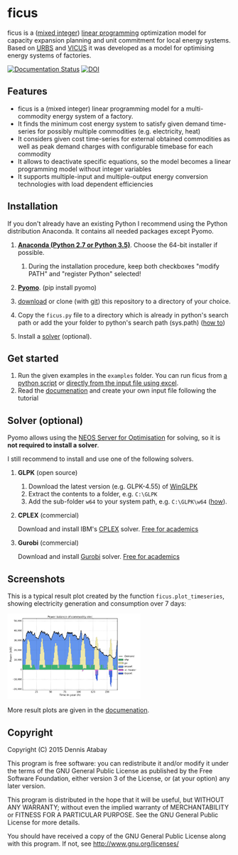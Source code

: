 # ficus

ficus is a ([mixed integer](https://en.wikipedia.org/wiki/Integer_programming)) [linear programming](https://en.wikipedia.org/wiki/Linear_programming) optimization model for capacity expansion planning and unit commitment for local energy systems. Based on [URBS](https://github.com/tum-ens/urbs) and [VICUS](https://github.com/ojdo/vicus) it was developed as a model for optimising energy systems of factories.

[![Documentation Status](https://readthedocs.org/projects/ficus/badge/?version=latest)](https://ficus.readthedocs.org/en/latest/)  [![DOI](https://zenodo.org/badge/18757/yabata/ficus.svg)](https://zenodo.org/badge/latestdoi/18757/yabata/ficus)


## Features

  * ficus is a (mixed integer) linear programming model for a multi-commodity energy system of a factory.
  * It finds the minimum cost energy system to satisfy given demand time-series for possibly multiple commodities (e.g. electricity, heat)
  * It considers given cost time-series for external obtained commodities as well as peak demand charges with configurable timebase for each commodity
  * It allows to deactivate specific equations, so the model becomes a linear programming model without integer variables
  * It supports multiple-input and multiple-output energy conversion technologies with load dependent efficiencies


## Installation


If you don't already have an existing Python I recommend using the Python distribution Anaconda. It contains all needed packages except Pyomo. 

1.	**[Anaconda (Python 2.7 or Python 3.5)](http://continuum.io/downloads)**. Choose the 64-bit installer if possible.
	1.	During the installation procedure, keep both checkboxes "modify PATH" and "register Python" selected!
2. **[Pyomo](http://www.pyomo.org/installation)**. (pip install pyomo)	
	
3. [download](https://github.com/yabata/ficus/archive/master.zip) or clone (with [git](http://git-scm.com/)) this repository to a directory of your choice.
4.	Copy the `ficus.py` file to a directory which is already in python's search path or add the your folder to python's search path (sys.path) ([how to](http://stackoverflow.com/questions/17806673/where-shall-i-put-my-self-written-python-packages/17811151#17811151))	
	
5.	Install a [solver](#solver) (optional).



## Get started


1. Run the given examples in the `examples` folder. You can run ficus from [a python script](https://ficus.readthedocs.org/en/latest/tutorial.html#run-from-python) or [directly from the input file using excel](https://ficus.readthedocs.org/en/latest/tutorial.html#run-from-excel).
2. Read the [documenation](http://ficus.readthedocs.org) and create your own input file following the tutorial

## Solver (optional)<a name="solver"></a>

Pyomo allows using the [NEOS Server for Optimisation](http://www.neos-server.org/neos/) for solving, so it is **not required to install a solver**.

I still recommend to install and use one of the following solvers.

  1. **GLPK** (open source)
       1. Download the latest version (e.g. GLPK-4.55) of [WinGLPK](http://sourceforge.net/projects/winglpk/files/winglpk/)
       2. Extract the contents to a folder, e.g. `C:\GLPK`
       3. Add the sub-folder `w64` to your system path, e.g. `C:\GLPK\w64` ([how](http://geekswithblogs.net/renso/archive/2009/10/21/how-to-set-the-windows-path-in-windows-7.aspx)).
  2. **CPLEX** (commercial)
  
       Download and install IBM's [CPLEX](http://www-01.ibm.com/software/commerce/optimization/cplex-optimizer/) solver. [Free for academics](https://www.ibm.com/developerworks/community/blogs/jfp/entry/cplex_studio_in_ibm_academic_initiative?lang=en)
  3. **Gurobi** (commercial)

       Download and install [Gurobi](http://www.gurobi.com/) solver. [Free for academics](http://www.gurobi.com/academia/for-universities)

## Screenshots

This is a typical result plot created by the function `ficus.plot_timeseries`, showing electricity
generation and consumption over 7 days:

<a href="doc/img/elec-timeseries.png"><img src="doc/img/elec-timeseries.png" alt="Timeseries plot of 7 days of electricity generation and consumption in 15 minute resolution" style="width:300px"></a>

More result plots are given in the [documenation](http://ficus.readthedocs.org).
  
  
## Copyright

Copyright (C) 2015  Dennis Atabay

This program is free software: you can redistribute it and/or modify
it under the terms of the GNU General Public License as published by
the Free Software Foundation, either version 3 of the License, or
(at your option) any later version.

This program is distributed in the hope that it will be useful,
but WITHOUT ANY WARRANTY; without even the implied warranty of
MERCHANTABILITY or FITNESS FOR A PARTICULAR PURPOSE.  See the
GNU General Public License for more details.

You should have received a copy of the GNU General Public License
along with this program.  If not, see <http://www.gnu.org/licenses/>
